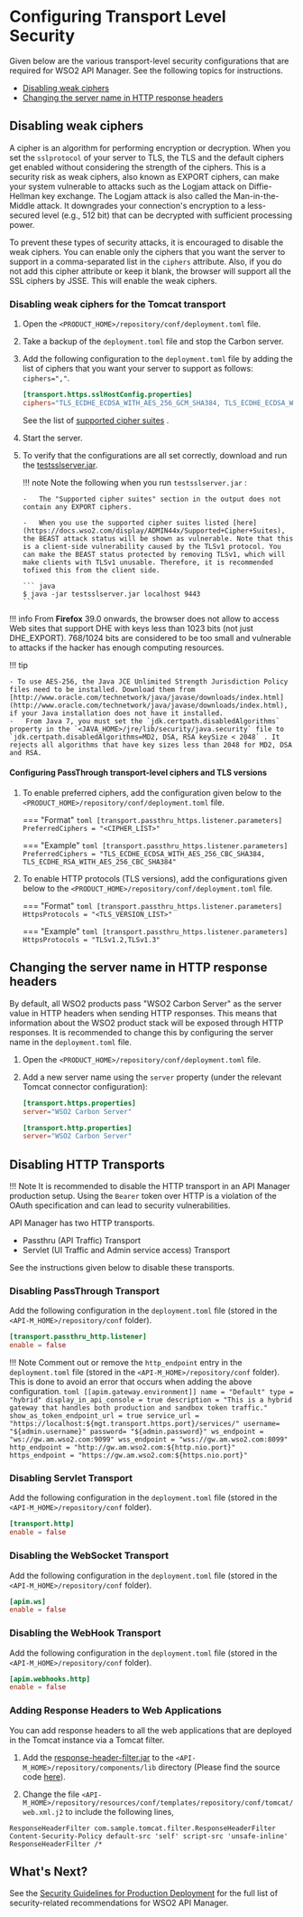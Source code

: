# Configuring Transport Level Security

Given below are the various transport-level security configurations that are required for WSO2 API Manager. See the following topics for instructions.

-   [Disabling weak ciphers](#disabling-weak-ciphers)
-   [Changing the server name in HTTP response headers](#changing-the-server-name-in-http-response-headers)

## Disabling weak ciphers

A cipher is an algorithm for performing encryption or decryption. When you set the `sslprotocol` of your server to TLS, the TLS and the default ciphers get enabled without considering the strength of the ciphers. This is a security risk as weak ciphers, also known as EXPORT ciphers, can make your system vulnerable to attacks such as the Logjam attack on Diffie-Hellman key exchange. The Logjam attack is also called the Man-in-the-Middle attack. It downgrades your connection's encryption to a less-secured level (e.g., 512 bit) that can be decrypted with sufficient processing power.

To prevent these types of security attacks, it is encouraged to disable the weak ciphers. You can enable only the ciphers that you want the server to support in a comma-separated list in the `ciphers` attribute. Also, if you do not add this cipher attribute or keep it blank, the browser will support all the SSL ciphers by JSSE. This will enable the weak ciphers.

### Disabling weak ciphers for the Tomcat transport

1.  Open the `<PRODUCT_HOME>/repository/conf/deployment.toml` file.
2.  Take a backup of the `deployment.toml` file and stop the Carbon server.
3.  Add the following configuration to the `deployment.toml` file by adding the list of ciphers that you want your server to support as follows: `ciphers=","`.

    ``` toml
    [transport.https.sslHostConfig.properties]
    ciphers="TLS_ECDHE_ECDSA_WITH_AES_256_GCM_SHA384, TLS_ECDHE_ECDSA_WITH_AES_128_GCM_SHA256, TLS_ECDHE_RSA_WITH_AES_256_GCM_SHA384, TLS_ECDH_ECDSA_WITH_AES_256_GCM_SHA384, TLS_DHE_DSS_WITH_AES_256_GCM_SHA384, TLS_ECDH_RSA_WITH_AES_256_GCM_SHA384, TLS_ECDHE_RSA_WITH_AES_128_GCM_SHA256, TLS_ECDH_ECDSA_WITH_AES_128_GCM_SHA256, TLS_ECDH_RSA_WITH_AES_128_GCM_SHA256, TLS_DHE_DSS_WITH_AES_128_GCM_SHA256, TLS_ECDHE_ECDSA_WITH_AES_256_CBC_SHA384, TLS_ECDH_ECDSA_WITH_AES_256_CBC_SHA384, TLS_ECDH_RSA_WITH_AES_256_CBC_SHA384, TLS_ECDHE_RSA_WITH_AES_256_CBC_SHA384, TLS_DHE_DSS_WITH_AES_256_CBC_SHA256, TLS_ECDHE_ECDSA_WITH_AES_256_CBC_SHA, TLS_ECDH_ECDSA_WITH_AES_256_CBC_SHA, TLS_ECDH_RSA_WITH_AES_256_CBC_SHA, TLS_DHE_DSS_WITH_AES_256_CBC_SHA, TLS_ECDHE_ECDSA_WITH_AES_128_CBC_SHA256, TLS_ECDH_ECDSA_WITH_AES_128_CBC_SHA256, TLS_ECDH_RSA_WITH_AES_128_CBC_SHA256, TLS_DHE_DSS_WITH_AES_128_CBC_SHA256, TLS_ECDHE_ECDSA_WITH_AES_128_CBC_SHA, TLS_ECDH_ECDSA_WITH_AES_128_CBC_SHA, TLS_ECDH_RSA_WITH_AES_128_CBC_SHA, TLS_DHE_DSS_WITH_AES_128_CBC_SHA, TLS_ECDHE_ECDSA_WITH_RC4_128_SHA, TLS_ECDH_ECDSA_WITH_RC4_128_SHA, TLS_ECDH_RSA_WITH_RC4_128_SHA, TLS_EMPTY_RENEGOTIATION_INFO_SCSVF"
    ```
     See the list of [supported cipher suites](https://wso2docs.atlassian.net/wiki/spaces/ADMIN44x/pages/6685439/Supported+Cipher+Suites) .

4.  Start the server.
5.  To verify that the configurations are all set correctly, download and run the [testsslserver.jar]({{base_path}}/assets/attachments/admin/testsslserver-jar.zip).

    !!! note
        Note the following when you run `testsslserver.jar` :

        -   The "Supported cipher suites" section in the output does not contain any EXPORT ciphers.

        -   When you use the supported cipher suites listed [here](https://docs.wso2.com/display/ADMIN44x/Supported+Cipher+Suites), the BEAST attack status will be shown as vulnerable. Note that this is a client-side vulnerability caused by the TLSv1 protocol. You can make the BEAST status protected by removing TLSv1, which will make clients with TLSv1 unusable. Therefore, it is recommended tofixed this from the client side.

        ``` java
        $ java -jar testsslserver.jar localhost 9443
        ```

!!! info
    From **Firefox** 39.0 onwards, the browser does not allow to access Web sites that support DHE with keys less than 1023 bits (not just DHE\_EXPORT). 768/1024 bits are considered to be too small and vulnerable to attacks if the hacker has enough computing resources.

!!! tip

    - To use AES-256, the Java JCE Unlimited Strength Jurisdiction Policy files need to be installed. Download them from [http://www.oracle.com/technetwork/java/javase/downloads/index.html](http://www.oracle.com/technetwork/java/javase/downloads/index.html), if your Java installation does not have it installed.
    -   From Java 7, you must set the `jdk.certpath.disabledAlgorithms` property in the `<JAVA_HOME>/jre/lib/security/java.security` file to `jdk.certpath.disabledAlgorithms=MD2, DSA, RSA keySize < 2048` . It rejects all algorithms that have key sizes less than 2048 for MD2, DSA and RSA.

#### Configuring PassThrough transport-level ciphers and TLS versions

1.  To enable preferred ciphers, add the configuration given below to the `<PRODUCT_HOME>/repository/conf/deployment.toml` file.

    === "Format"
        ``` toml
        [transport.passthru_https.listener.parameters]
        PreferredCiphers = "<CIPHER_LIST>"
        ```

    === "Example"
        ``` toml
        [transport.passthru_https.listener.parameters]
        PreferredCiphers = "TLS_ECDHE_ECDSA_WITH_AES_256_CBC_SHA384, TLS_ECDHE_RSA_WITH_AES_256_CBC_SHA384"
        ```

2. To enable HTTP protocols (TLS versions), add the configurations given below to the `<PRODUCT_HOME>/repository/conf/deployment.toml` file.

    === "Format"
        ``` toml
        [transport.passthru_https.listener.parameters]
        HttpsProtocols = "<TLS_VERSION_LIST>"
        ```

    === "Example"
        ``` toml
        [transport.passthru_https.listener.parameters]
        HttpsProtocols = "TLSv1.2,TLSv1.3"
        ```

## Changing the server name in HTTP response headers

By default, all WSO2 products pass "WSO2 Carbon Server" as the server value in HTTP headers when sending HTTP responses. This means that information about the WSO2 product stack will be exposed through HTTP responses. It is recommended to change this by configuring the server name in the `deployment.toml` file.

1.  Open the `<PRODUCT_HOME>/repository/conf/deployment.toml` file.
2.  Add a new server name using the `server` property (under the relevant Tomcat connector configuration):

    ``` toml
    [transport.https.properties]
    server="WSO2 Carbon Server"
    
    [transport.http.properties]
    server="WSO2 Carbon Server"
    ```

## Disabling HTTP Transports

!!! Note
    It is recommended to disable the HTTP transport in an API Manager production setup. Using the `Bearer` token over HTTP is a violation of the OAuth specification and can lead to security vulnerabilities.

API Manager has two HTTP transports.

-   Passthru (API Traffic) Transport
-   Servlet (UI Traffic and Admin service access) Transport

See the instructions given below to disable these transports.

### Disabling PassThrough Transport

Add the following configuration in the `deployment.toml` file (stored in the `<API-M_HOME>/repository/conf` folder).

```toml
[transport.passthru_http.listener]
enable = false
```


!!! Note
    Comment out or remove the `http_endpoint` entry in the `deployment.toml` file (stored in the `<API-M_HOME>/repository/conf` folder). This is done to avoid an error that occurs when adding the above configuration.
    ```toml
    [[apim.gateway.environment]]
        name = "Default"
        type = "hybrid"
        display_in_api_console = true
        description = "This is a hybrid gateway that handles both production and sandbox token traffic."
        show_as_token_endpoint_url = true
        service_url = "https://localhost:${mgt.transport.https.port}/services/"
        username= "${admin.username}"
        password= "${admin.password}"
        ws_endpoint = "ws://gw.am.wso2.com:9099"
        wss_endpoint = "wss://gw.am.wso2.com:8099"
        http_endpoint = "http://gw.am.wso2.com:${http.nio.port}"
        https_endpoint = "https://gw.am.wso2.com:${https.nio.port}"
    ```

### Disabling Servlet Transport

Add the following configuration in the `deployment.toml` file (stored in the `<API-M_HOME>/repository/conf` folder).

```toml
[transport.http]
enable = false
```
### Disabling the WebSocket Transport

Add the following configuration in the `deployment.toml` file (stored in the `<API-M_HOME>/repository/conf` folder).

```toml
[apim.ws]
enable = false
```

### Disabling the WebHook Transport

Add the following configuration in the `deployment.toml` file (stored in the `<API-M_HOME>/repository/conf` folder).

```toml
[apim.webhooks.http]
enable = false
```

### Adding Response Headers to Web Applications

You can add response headers to all the web applications that are deployed in the Tomcat instance via a Tomcat filter.

1. Add the [response-header-filter.jar](https://github.com/Hory314/response-header-filter/releases/download/1.0.1/response-header-filter.jar) to the `<API-M_HOME>/repository/components/lib` directory (Please find the source code [here](https://github.com/Hory314/response-header-filter)).

2. Change the file `<API-M_HOME>/repository/resources/conf/templates/repository/conf/tomcat/web.xml.j2` to include the following lines,

```
ResponseHeaderFilter com.sample.tomcat.filter.ResponseHeaderFilter Content-Security-Policy default-src 'self' script-src 'unsafe-inline' ResponseHeaderFilter /*
```

## What's Next?

See the [Security Guidelines for Production Deployment]({{base_path}}/install-and-setup/setup/deployment-best-practices/security-guidelines-for-production-deployment) for the full list of security-related recommendations for WSO2 API Manager.
